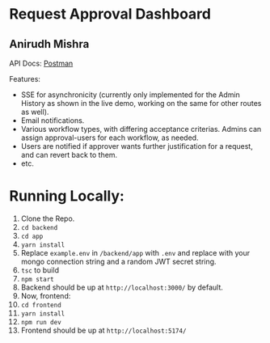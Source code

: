 # Request Approval Dashboard
## Anirudh Mishra

API Docs: [Postman](https://documenter.getpostman.com/view/19697822/2s9Xy2Nrir)

Features:
- SSE for asynchronicity (currently only implemented for the Admin History as shown in the live demo, working on the same for other routes as well).
- Email notifications.
- Various workflow types, with differing acceptance criterias. Admins can assign approval-users for each workflow, as needed.
- Users are notified if approver wants further justification for a request, and can revert back to them.
- etc.

# Running Locally:
1. Clone the Repo.
2. `cd backend`
3. `cd app`
4. `yarn install`
5. Replace `example.env` in `/backend/app` with `.env` and replace with your mongo connection string and a random JWT secret string.
6. `tsc` to build
7. `npm start`
8. Backend should be up at `http://localhost:3000/` by default.
9. Now, frontend:
10. `cd frontend`
11. `yarn install`
12. `npm run dev`
13. Frontend should be up at `http://localhost:5174/`
